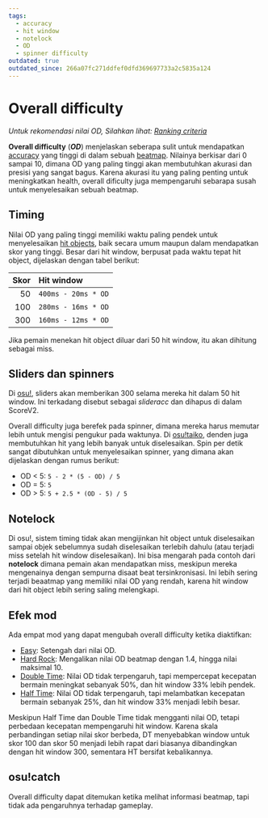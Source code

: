```yaml
---
tags:
  - accuracy
  - hit window
  - notelock
  - OD
  - spinner difficulty
outdated: true
outdated_since: 266a07fc271ddfef0dfd369697733a2c5835a124
---
```


# Overall difficulty

*Untuk rekomendasi nilai OD, Silahkan lihat: [Ranking criteria](/wiki/Ranking_Criteria)*

**Overall difficulty** (***OD***) menjelaskan seberapa sulit untuk mendapatkan [accuracy](/wiki/Gameplay/Accuracy) yang tinggi di dalam sebuah [beatmap](/wiki/Beatmap). Nilainya berkisar dari 0 sampai 10, dimana OD yang paling tinggi akan membutuhkan akurasi dan presisi yang sangat bagus. Karena akurasi itu yang paling penting untuk meningkatkan health, overall dificulty juga mempengaruhi sebarapa susah untuk menyelesaikan sebuah beatmap.

## Timing

Nilai OD yang paling tinggi memiliki waktu paling pendek untuk menyelesaikan [hit objects](/wiki/Hit_Objects), baik secara umum maupun dalam mendapatkan skor yang tinggi. Besar dari hit window, berpusat pada waktu tepat hit object, dijelaskan dengan tabel berikut:

| Skor | Hit window |
| --: | :-- |
| 50 | `400ms - 20ms * OD` |
| 100 | `280ms - 16ms * OD` |
| 300 | `160ms - 12ms * OD` |

Jika pemain menekan hit object diluar dari 50 hit window, itu akan dihitung sebagai miss.

## Sliders dan spinners

Di [osu!](/wiki/Game_mode/osu!), sliders akan memberikan 300 selama mereka hit dalam 50 hit window. Ini terkadang disebut sebagai *slideracc* dan dihapus di dalam ScoreV2<!-- TODO: link -->.

Overall difficulty juga berefek pada spinner, dimana mereka harus memutar lebih untuk mengisi pengukur pada waktunya. Di [osu!taiko](/wiki/Game_mode/osu!taiko), denden juga membutuhkan hit yang lebih banyak untuk diselesaikan. Spin per detik sangat dibutuhkan untuk menyelesaikan spinner, yang dimana akan dijelaskan dengan rumus berikut:

- OD < 5: `5 - 2 * (5 - OD) / 5`
- OD = 5: `5`
- OD > 5: `5 + 2.5 * (OD - 5) / 5`

## Notelock

Di osu!, sistem timing tidak akan mengijinkan hit object untuk diselesaikan sampai objek sebelumnya sudah diselesaikan terlebih dahulu (atau terjadi miss setelah hit window diselesaikan). Ini bisa mengarah pada contoh dari **notelock** dimana pemain akan mendapatkan miss, meskipun mereka mengenainya dengan sempurna disaat beat tersinkronisasi. Ini lebih sering terjadi beaatmap yang memiliki nilai OD yang rendah, karena hit window dari hit object lebih sering saling melengkapi.

## Efek mod

Ada empat mod yang dapat mengubah overall difficulty ketika diaktifkan:

- [Easy](/wiki/Game_modifier/Easy): Setengah dari nilai OD.
- [Hard Rock](/wiki/Game_modifier/Hard_Rock): Mengalikan nilai OD beatmap dengan 1.4, hingga nilai maksimal 10.
- [Double Time](/wiki/Game_modifier/Double_Time): Nilai OD tidak terpengaruh, tapi mempercepat kecepatan bermain meningkat sebanyak 50%, dan hit window 33% lebih pendek.
- [Half Time](/wiki/Game_modifier/Half_Time): Nilai OD tidak terpengaruh, tapi melambatkan kecepatan bermain sebanyak 25%, dan hit window 33% menjadi lebih besar.

Meskipun Half Time dan Double Time tidak mengganti nilai OD, tetapi perbedaan kecepatan mempengaruhi hit window. Karena skala perbandingan setiap nilai skor berbeda, DT menyebabkan window untuk skor 100 dan skor 50 menjadi lebih rapat dari biasanya dibandingkan dengan hit window 300, sementara HT bersifat kebalikannya.

## osu!catch

Overall difficulty dapat ditemukan ketika melihat informasi beatmap, tapi tidak ada pengaruhnya terhadap gameplay.
